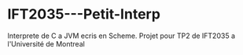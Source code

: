 # IFT2035---Petit-Interp

Interprete de C a JVM ecris en Scheme.
Projet pour TP2 de IFT2035 a l'Université de Montreal
